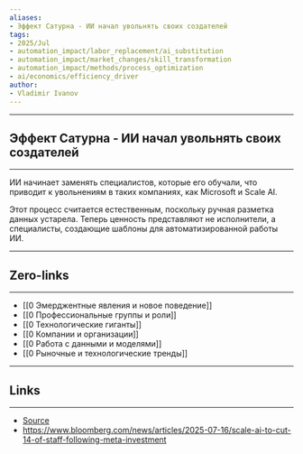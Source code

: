 ```yaml
---
aliases: 
- Эффект Сатурна - ИИ начал увольнять своих создателей 
tags:
- 2025/Jul
- automation_impact/labor_replacement/ai_substitution
- automation_impact/market_changes/skill_transformation
- automation_impact/methods/process_optimization
- ai/economics/efficiency_driver
author:
- Vladimir Ivanov
---
```

-----
##  Эффект Сатурна - ИИ начал увольнять своих создателей 
-----
ИИ начинает заменять специалистов, которые его обучали, что приводит к увольнениям в таких компаниях, как Microsoft и Scale AI. 

Этот процесс считается естественным, поскольку ручная разметка данных устарела. Теперь ценность представляют не исполнители, а специалисты, создающие шаблоны для автоматизированной работы ИИ.

---
## Zero-links
---
- [[0 Эмерджентные явления и новое поведение]]
- [[0 Профессиональные группы и роли]]
- [[0 Технологические гиганты]]
- [[0 Компании и организации]]
- [[0 Работа с данными и моделями]]
- [[0 Рыночные и технологические тренды]]

---
## Links
---
- [Source](https://t.me/turboproject/1867)
- https://www.bloomberg.com/news/articles/2025-07-16/scale-ai-to-cut-14-of-staff-following-meta-investment